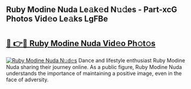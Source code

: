 ## Ruby Modine Nuda Le𝚊k𝚎d N𝚞𝚍es - Part-xcG Photos Vid𝚎o Le𝚊ks LgFBe

# <h2><a href="http://fbdr3z7.evod.top/?m=Ruby+Modine+Nuda">🔗 👉🔴 Ruby Modine Nuda Vid𝚎o Ph𝚘t𝚘s</a></h2>

[![Ruby Modine Nuda N𝚞d𝚎s](https://i.imgur.com/8V9OHl7.gif)](http://fbdr3z7.evod.top/?m=Ruby+Modine+Nuda)
Dance and lifestyle enthusiast Ruby Modine Nuda sharing their journey online. As a public figure, Ruby Modine Nuda understands the importance of maintaining a positive image, even in the face of adversity. 
